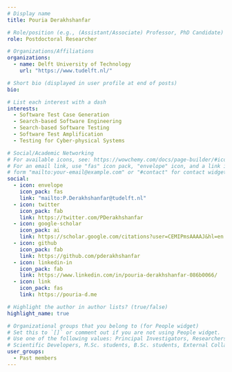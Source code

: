```yaml
---
# Display name
title: Pouria Derakhshanfar

# Role/position (e.g., (Assistant/Associate) Professor, PhD Candidate)
role: Postdoctoral Researcher

# Organizations/Affiliations
organizations:
  - name: Delft University of Technology
    url: "https://www.tudelft.nl/"

# Short bio (displayed in user profile at end of posts)
bio:

# List each interest with a dash
interests:
  - Software Test Case Generation
  - Search-based Software Engineering
  - Search-based Software Testing
  - Software Test Amplification
  - Testing for Cyber-physical Systems

# Social/Academic Networking
# For available icons, see: https://wowchemy.com/docs/page-builder/#icons
# For an email link, use "fas" icon pack, "envelope" icon, and a link in the
# form "mailto:your-email@example.com" or "#contact" for contact widget.
social:
  - icon: envelope
    icon_pack: fas
    link: "mailto:P.Derakhshanfar@tudelft.nl"
  - icon: twitter
    icon_pack: fab
    link: https://twitter.com/PDerakhshanfar
  - icon: google-scholar
    icon_pack: ai
    link: https://scholar.google.com/citations?user=CEMIPmsAAAAJ&hl=en
  - icon: github
    icon_pack: fab
    link: https://github.com/pderakhshanfar
  - icon: linkedin-in
    icon_pack: fab
    link: https://www.linkedin.com/in/pouria-derakhshanfar-086b0066/
  - icon: link
    icon_pack: fas
    link: https://pouria-d.me

# Highlight the author in author lists? (true/false)
highlight_name: true

# Organizational groups that you belong to (for People widget)
# Set this to `[]` or comment out if you are not using People widget.
# Use one of the following values: Principal Investigators, Researchers, Postdoctoral Researchers, Ph.D. Candidates,
# Scientific Developers, M.Sc. students, B.Sc. students, External Collaborators, Past members
user_groups:
  - Past members
---
```

